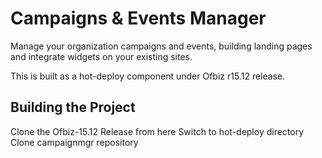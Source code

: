 # Campaigns & Events Manager
Manage your organization campaigns and events, building landing pages and integrate widgets on your existing sites.

This is built as a hot-deploy component under Ofbiz r15.12 release.

## Building the Project
Clone the Ofbiz-15.12 Release from here
Switch to hot-deploy directory
Clone campaignmgr repository
